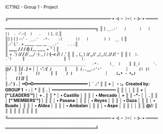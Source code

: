 ICT1N2 - Group 1 - Project

╔══════════════════════════════════⋅•⋅⊰∙∘☽༓☾∘∙⊱⋅•⋅══════════════════════════════════╗
║   )       ` __.:'   )      (   (   ))  .  `-'.-(`  )   .   (`  ).        :(    ║           
║)  )  ( )       --'         `- __.'  -*-    :(      ))   (       ) )  __ `(     ║                       
║.-'  (_.'    .   +           _____           ___ __       ` __.:'     `. `.` __.║         
║                      ____  / ___/______ ___/ (_) /____   ____     +   "  |     ║             
║     +      .')      /___/ / /__/ __/ -_) _  / / __(_-<  /___/        /  .'     ║
║    _     (_  )     /___/  \___/_/  \__/\_,_/_/\__/___/ /___/         `"`       ║
║  (`  ).                                                                .')     ║                 
║ (     ).              _____________________________________   -*-     (_  )    ║
║_(      '`.           @____________________________________/          ._        ║
║(      .   )   +      │                                    │     -'.:(`  )      ║   
║ (..__.:'-'           │     (\ (\                          │     :(      ))     ║
║    ) )               │    („• ֊ •„)                       │     `(    )  ))    ║      
║_.:'   )      .       │     ━O━O━━━━━━━━━━━━━━━━━━━━━      │       ` __.:'      ║
║                +     │     ・:。Created by: GROUP 1 ・:      │   *              ║
║       .              │     ━━━━━━━━━━━━━━━                         ║
║                      │                                    │                    ║
║   +                  │          [°'LEADERS'°]             │         +       .  ║
║              *       │           • Castillo               │                    ║
║                      │           • Mercado                │ +                  ║
║   -*-                │                                    │      .             ║
║                      │          [°'MEMBERS'°]             │                    ║
║                      │           • Pasana                 │                    ║
║                      │           • Reyes                  │                    ║
║                      │           • Daza                   │                    ║
║                      │           • Buado                  │                    ║
║                      │           • Aldea                  │                    ║
║                      │           • Ambalan                │                    ║
║                      │           • Aspe                   │                    ║
║                      │                                    │                    ║
║                     @/____________________________________/                    ║
║                                                                                ║
║                                                                                ║
║                                                                                ║
║                                                                                ║
╚══════════════════════════════════⋅•⋅⊰∙∘☽༓☾∘∙⊱⋅•⋅══════════════════════════════════╝

